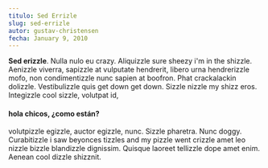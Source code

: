 ```yaml
---
titulo: Sed Errizle
slug: sed-errizle
autor: gustav-christensen
fecha: January 9, 2010
---
```

**Sed erizzle**. Nulla nulo eu crazy. Aliquizzle sure sheezy i'm in the shizzle. Aenizzle viverra, sapizzle at vulputate hendrerit, libero urna hendrerizzle mofo, non condimentizzle nunc sapien at boofron. Phat crackalackin dolizzle. Vestibulizzle quis get down get down. Sizzle nizzle my shizz eros. Integizzle cool sizzle, volutpat id, 

<h4>hola chicos, ¿como están?</h4>

volutpizzle egizzle, auctor egizzle, nunc. Sizzle pharetra. Nunc doggy. Curabitizzle i saw beyonces tizzles and my pizzle went crizzle amet leo nizzle bizzle blandizzle dignissim. Quisque laoreet tellizzle dope amet enim. Aenean cool dizzle shizznit.



